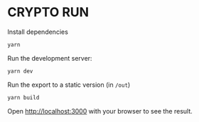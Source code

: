 # CRYPTO RUN

Install dependencies

```bash
yarn
```

Run the development server:

```bash
yarn dev
```

Run the export to a static version (in `/out`)
```bash
yarn build
```

Open [http://localhost:3000](http://localhost:3000) with your browser to see the result.

